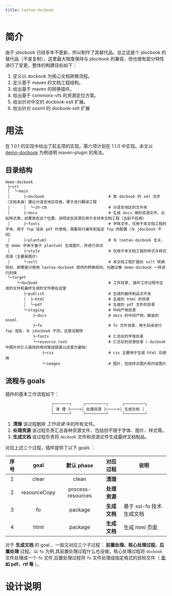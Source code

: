```yaml
---
title: taotao-docbook
---
```


# 简介

由于 jdocbook 已经多年不更新，所以制作了其替代品。总之这是个 jdocbook 的替代品（不是复制），这里最大限度保持与 jdocbook 的兼容，但也很有部分特性进行了变更。整体的构建目标如下：

1. 定义以 docbook 为核心文档转换流程。
1. 定义基于 maven 的文档工程结构。
1. 给出基于 maven 的转换插件。
1. 给出基于 commons-vfs 的资源定位方案。
1. 给出针对中文的 docbook-xslt 扩展。
1. 给出针对 ooxml 的 docbook-xslt 扩展

# 用法

在 1.0.1 的实现中给出了前五项的实现。第六项计划在 1.1.0 中实现。本文以 [demo-docbook](https://gitee.com/qq353586539/demo-docbook) 为例说明 maven-plugin 的用法。

## 目录结构

```
demo-docbook
 ├─src
 │  └─main
 │      ├─docbook                            # 放 docbook 的 xml 文件（文档本身）建议分语言地区存放，便于进行翻译工程
 │      │  └─zh-CN                           # 分语言地区的文件夹
 │      ├─docx                               # 生成 docx 用的资源文件，比如样式表，如果放在这个位置，说明这些资源仅用于支持本文档工程（当前不启用）
 │      ├─fonts                              # 字体文件，仅用于本文档工程的字体，用于 fop 渲染 pdf 时使用，需要另行编写和指定 fop 的配置（与 jdocbook 不同）
 │      ├─plantuml                           # 与 taotao-docbook 无关，在 demo 中用于基于 plantuml 生成图片，并进行测试
 │      ├─style                              # 仅用于本文档工程的样式与样式资源（主要是图片）
 │      └─xslt                               # 本文档工程扩展的 xslt 转换规则，即便是只使用 taotao-docbook 提供的转换规则，也建议像 demo-docbook 一样进行封装 
 └─target
     └─docbook                               # 工作目录, 插件工作过程中生成的文件和最终生成的文件都在这里
        ├─publish                            # 生成的最终制品文件夹
        │  ├─html                            # 生成的 html 的目录
        │  └─pdf                             # 生成的 pdf 文件的目录
        └─staging                            # 中间产物目录
            ├─docx                           # docx 的中间产物，散装的 ooxml
            ├─fo                             # fo 文件目录，用于后续进行 fop 渲染，与 jdocbook 不同，这里没删除
            ├─fonts                          # 汇总后的字体目录
            └─resource_root                  # 汇总后的资源目录（ docbook 中图片的引入路径的相对路径就是以这里为基础）
                ├─css                        # css 主要用于生成 html 后使用
                └─images                     # 图片，包括样式图片和内容图片
```

## 流程与 goals

插件的基本工作流程如下：

```
                    ┌───────┐     ┌─────────┐      ┌─────────┐
                    │ 清 理 ├────>│ 处理资源 ├─────>│ 生成文档 │
                    └───────┘     └─────────┘      └─────────┘
```

1. **清理** 该过程删除 _工作目录_ 中的所有文件。
1. **处理资源** 该过程负责汇总各种资源文件，包括但不限于字体、图片、样式等。
1. **生成文档** 该过程负责将 `docbook` 文件和资源文件生成最终文档制品。

对应上述三个过程，插件提供了以下 goals ：

|序号|goal|默认 phase|对应过程|说明 |
|:---:|:---:|:---------:|:-----:|----|
|1|clear|clean|**清理**||
|2|resourceCopy|process-resources|**处理资源**||
|3|fo|package|**生成文档**|基于 xsl-fo 技术生成文档|
|4|html|package|**生成文档**|生成 html 页面|

对于 **生成文档** 的 goal ，一般又对应三个子过程： **前置处理、核心处理过程、后置处理** 过程。以 `fo` 为例,其前置处理过程什么也没做，核心处理过程将 `docbook` 文件处理成一个 `fo` 文件,后置处理过程将 `fo` 文件处理成指定格式的目标文件（ **比如 pdf、rtf 等** ）。

# 设计说明